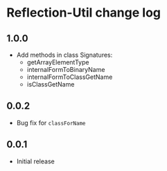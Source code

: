 # Reflection-Util change log

## 1.0.0

- Add methods in class Signatures:
   - getArrayElementType
   - internalFormToBinaryName
   - internalFormToClassGetName
   - isClassGetName

## 0.0.2

- Bug fix for `classForName`

## 0.0.1

- Initial release

